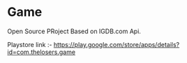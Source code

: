 # Game
Open Source PRoject Based on IGDB.com Api.

Playstore link :- https://play.google.com/store/apps/details?id=com.thelosers.game
